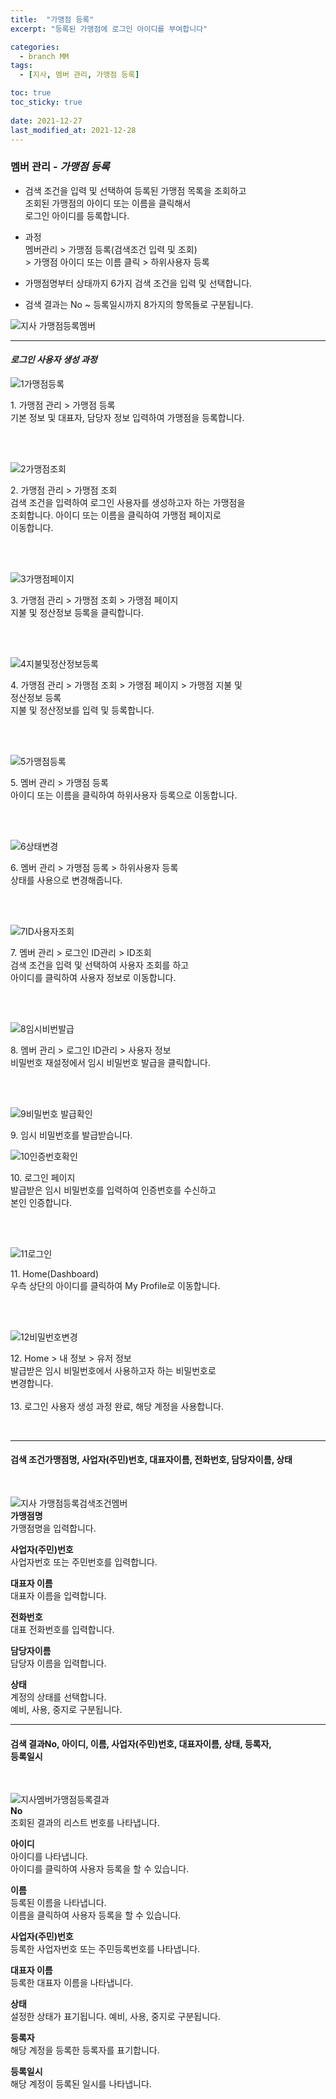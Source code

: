 ```yaml
---
title:  "가맹점 등록"
excerpt: "등록된 가맹점에 로그인 아이디를 부여합니다"

categories:
  - branch MM
tags:
  - [지사, 멤버 관리, 가맹점 등록]

toc: true
toc_sticky: true
 
date: 2021-12-27
last_modified_at: 2021-12-28
---
```

### 멤버 관리 - *가맹점 등록*
- 검색 조건을 입력 및 선택하여 등록된 가맹점 목록을 조회하고<br>조회된 가맹점의 아이디 또는 이름을 클릭해서<br>로그인 아이디를 등록합니다.

- 과정<br>멤버관리 > 가맹점 등록(검색조건 입력 및 조회)<br>> 가맹점 아이디 또는 이름 클릭 > 하위사용자 등록

- 가맹점명부터 상태까지 6가지 검색 조건을 입력 및 선택합니다.

- 검색 결과는 No ~ 등록일시까지 8가지의 항목들로 구분됩니다.

![지사 가맹점등록멤버](https://user-images.githubusercontent.com/95394003/147542409-d1aac400-1b16-486b-bac8-b3208cb26bc3.jpeg)
<br>

---

#### *로그인 사용자 생성 과정*

![1가맹점등록](https://user-images.githubusercontent.com/95394003/146898799-1dc71e59-28a5-4edc-a29f-365c075975d7.jpeg)
<p>1. 가맹점 관리 > 가맹점 등록<br>기본 정보 및 대표자, 담당자 정보 입력하여 가맹점을 등록합니다.</p>
<br>
<br>

![2가맹점조회](https://user-images.githubusercontent.com/95394003/146900020-926dc93d-836f-4024-bbe2-783eb25f97ea.png)
<p>2. 가맹점 관리 > 가맹점 조회<br>검색 조건을 입력하여 로그인 사용자를 생성하고자 하는 가맹점을<br>조회합니다. 아이디 또는 이름을 클릭하여 가맹점 페이지로<br>이동합니다.</p>
<br>
<br>

![3가맹점페이지](https://user-images.githubusercontent.com/95394003/146900582-e3d8d863-bf91-49de-9d02-d32665167417.png)
<p>3. 가맹점 관리 > 가맹점 조회 > 가맹점 페이지<br>지불 및 정산정보 등록을 클릭합니다.</p>
<br>
<br>

![4지불및정산정보등록](https://user-images.githubusercontent.com/95394003/146901039-68e73a05-44ee-4dc8-9504-e7b89fb0f018.jpeg)
<p>4. 가맹점 관리 > 가맹점 조회 > 가맹점 페이지 > 가맹점 지불 및<br>정산정보 등록<br>
지불 및 정산정보를 입력 및 등록합니다.</p>
<br>
<br>

![5가맹점등록](https://user-images.githubusercontent.com/95394003/146901656-a1f6714d-c33a-4943-824a-5caa88fc94ad.png)
<p>5. 멤버 관리 > 가맹점 등록<br>아이디 또는 이름을 클릭하여 하위사용자 등록으로 이동합니다.</p>
<br>
<br>

![6상태변경](https://user-images.githubusercontent.com/95394003/147734087-24c58327-2c63-4a47-beb4-92590abd8bd8.png)
<p>6. 멤버 관리 > 가맹점 등록 > 하위사용자 등록<br>상태를 사용으로 변경해줍니다.</p>
<br>
<br>

![7ID사용자조회](https://user-images.githubusercontent.com/95394003/146902502-12d4bee4-3929-4143-ba05-6d8120cc4199.png)
<p>7. 멤버 관리 > 로그인 ID관리 > ID조회<br>검색 조건을 입력 및 선택하여 사용자 조회를 하고<br>아이디를 클릭하여 사용자 정보로 이동합니다.</p>
<br>
<br>

![8임시비번발급](https://user-images.githubusercontent.com/95394003/146903371-7c951f78-e7b2-408d-99b4-fafc497d4041.png)
<p>8. 멤버 관리 > 로그인 ID관리 > 사용자 정보<br>비밀번호 재설정에서 임시 비밀번호 발급을 클릭합니다.</p>
<br>
<br>

![9비밀번호 발급확인](https://user-images.githubusercontent.com/95394003/146904000-22ab97f1-3dc7-48a1-8b8d-49283ba772a3.jpeg)
<p>9. 임시 비밀번호를 발급받습니다.</p>

![10인증번호확인](https://user-images.githubusercontent.com/95394003/146904237-32491291-f1a0-430f-bcfd-727d37f86cbf.png)
<p>10. 로그인 페이지<br>발급받은 임시 비밀번호를 입력하여 인증번호를 수신하고<br>본인 인증합니다.</p>
<br>
<br>

![11로그인](https://user-images.githubusercontent.com/95394003/146904552-2ecca916-699d-4cff-ad1f-9d9723994987.png)
<p>11. Home(Dashboard)<br>우측 상단의 아이디를 클릭하여 My Profile로 이동합니다.</p>
<br>
<br>

![12비밀번호변경](https://user-images.githubusercontent.com/95394003/146905196-82fa8de0-0a4a-4d54-962f-82fe1d067aff.png)
<p>12. Home > 내 정보 > 유저 정보<br>발급받은 임시 비밀번호에서 사용하고자 하는 비밀번호로<br>변경합니다.<br>
<br>13. 로그인 사용자 생성 과정 완료, 해당 계정을 사용합니다.</p>
<br>

---

#### 검색 조건가맹점명, 사업자(주민)번호, 대표자이름, 전화번호, 담당자이름, 상태<br>
<br>

![지사 가맹점등록검색조건멤버](https://user-images.githubusercontent.com/95394003/147542850-21511a9f-b9ee-41ba-91a4-560e106a393d.jpeg)<br>
**가맹점명**<br>
가맹점명을 입력합니다.

**사업자(주민)번호**<br>
사업자번호 또는 주민번호를 입력합니다.

**대표자 이름**<br>
대표자 이름을 입력합니다.

**전화번호**<br>
대표 전화번호를 입력합니다.

**담당자이름**<br>
담당자 이름을 입력합니다.

**상태**<br>
계정의 상태를 선택합니다.<br>예비, 사용, 중지로 구분됩니다.
<br>

---

#### 검색 결과No, 아이디, 이름, 사업자(주민)번호, 대표자이름, 상태, 등록자,<br>등록일시<br>
<br>

![지사멤버가맹점등록결과](https://user-images.githubusercontent.com/95394003/147542960-b65c5890-894b-4e4e-af0b-fd61a07202ad.jpeg)<br>
**No**<br>
조회된 결과의 리스트 번호를 나타냅니다.

**아이디**<br>
아이디를 나타냅니다.<br>
아이디를 클릭하여 사용자 등록을 할 수 있습니다.

**이름**<br>
등록된 이름을 나타냅니다.<br>
이름을 클릭하여 사용자 등록을 할 수 있습니다.

**사업자(주민)번호**<br>
등록한 사업자번호 또는 주민등록번호를 나타냅니다.

**대표자 이름**<br>
등록한 대표자 이름을 나타냅니다.

**상태**<br>
설정한 상태가 표기됩니다. 예비, 사용, 중지로 구분됩니다.

**등록자**<br>
해당 계정을 등록한 등록자를 표기합니다.

**등록일시**<br>
해당 계정이 등록된 일시를 나타냅니다.
